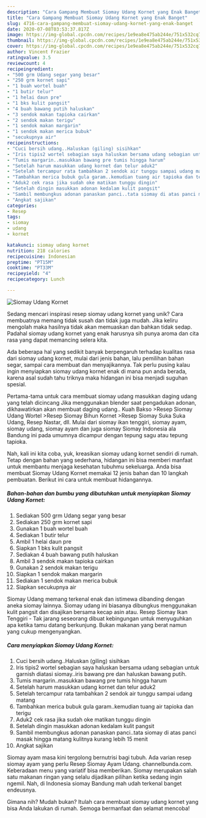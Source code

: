 ```yaml
---
description: "Cara Gampang Membuat Siomay Udang Kornet yang Enak Banget"
title: "Cara Gampang Membuat Siomay Udang Kornet yang Enak Banget"
slug: 4716-cara-gampang-membuat-siomay-udang-kornet-yang-enak-banget
date: 2020-07-08T03:53:37.817Z
image: https://img-global.cpcdn.com/recipes/1e9ea8e475ab244e/751x532cq70/siomay-udang-kornet-foto-resep-utama.jpg
thumbnail: https://img-global.cpcdn.com/recipes/1e9ea8e475ab244e/751x532cq70/siomay-udang-kornet-foto-resep-utama.jpg
cover: https://img-global.cpcdn.com/recipes/1e9ea8e475ab244e/751x532cq70/siomay-udang-kornet-foto-resep-utama.jpg
author: Vincent Frazier
ratingvalue: 3.5
reviewcount: 4
recipeingredient:
- "500 grm Udang segar yang besar"
- "250 grm kornet sapi"
- "1 buah wortel buah"
- "1 butir telur"
- "1 helai daun pre"
- "1 bks kulit pangsit"
- "4 buah bawang putih haluskan"
- "3 sendok makan tapioka cairkan"
- "2 sendok makan terigu"
- "1 sendok makan margarin"
- "1 sendok makan merica bubuk"
- "secukupnya air"
recipeinstructions:
- "Cuci bersih udang..Haluskan (giling) sisihkan"
- "Iris tipis2 wortel sebagian saya haluskan bersama udang sebagian untuk garnish diatasi siomay..iris bawang pre dan haluskan bawang putih."
- "Tumis margarin..masukkan bawang pre tumis hingga harum"
- "Setelah harum masukkan udang kornet dan telur aduk2"
- "Setelah tercampur rata tambahkan 2 sendok air tunggu sampai udang matang"
- "Tambahkan merica bubuk gula garam..kemudian tuang air tapioka dan terigu"
- "Aduk2 cek rasa jika sudah oke matikan tunggu dingin"
- "Setelah dingin masukkan adonan kedalam kulit pangsit"
- "Sambil membungkus adonan panaskan panci..tata siomay di atas panci masak hingga matang kulitnya kurang lebih 15 menit"
- "Angkat sajikan"
categories:
- Resep
tags:
- siomay
- udang
- kornet

katakunci: siomay udang kornet 
nutrition: 218 calories
recipecuisine: Indonesian
preptime: "PT15M"
cooktime: "PT33M"
recipeyield: "4"
recipecategory: Lunch

---
```



![Siomay Udang Kornet](https://img-global.cpcdn.com/recipes/1e9ea8e475ab244e/751x532cq70/siomay-udang-kornet-foto-resep-utama.jpg)

Sedang mencari inspirasi resep siomay udang kornet yang unik? Cara membuatnya memang tidak susah dan tidak juga mudah. Jika keliru mengolah maka hasilnya tidak akan memuaskan dan bahkan tidak sedap. Padahal siomay udang kornet yang enak harusnya sih punya aroma dan cita rasa yang dapat memancing selera kita.

Ada beberapa hal yang sedikit banyak berpengaruh terhadap kualitas rasa dari siomay udang kornet, mulai dari jenis bahan, lalu pemilihan bahan segar, sampai cara membuat dan menyajikannya. Tak perlu pusing kalau ingin menyiapkan siomay udang kornet enak di mana pun anda berada, karena asal sudah tahu triknya maka hidangan ini bisa menjadi suguhan spesial.

Pertama-tama untuk cara membuat siomay udang masukkan daging udang yang telah dicincang Jika menggunakan blender saat pengadukan adonan, dikhawatirkan akan membuat daging udang.. Kuah Bakso &gt;Resep Siomay Udang Wortel &gt;Resep Siomay Bihun Kornet &gt;Resep Siomay Suka Suka Udang, Resep Nastar, dll. Mulai dari siomay ikan tenggiri, siomay ayam, siomay udang, siomay ayam dan juga siomay Siomay Indonesia ala Bandung ini pada umumnya dicampur dengan tepung sagu atau tepung tapioka.


Nah, kali ini kita coba, yuk, kreasikan siomay udang kornet sendiri di rumah. Tetap dengan bahan yang sederhana, hidangan ini bisa memberi manfaat untuk membantu menjaga kesehatan tubuhmu sekeluarga. Anda bisa membuat Siomay Udang Kornet memakai 12 jenis bahan dan 10 langkah pembuatan. Berikut ini cara untuk membuat hidangannya.

<!--inarticleads1-->

##### Bahan-bahan dan bumbu yang dibutuhkan untuk menyiapkan Siomay Udang Kornet:

1. Sediakan 500 grm Udang segar yang besar
1. Sediakan 250 grm kornet sapi
1. Gunakan 1 buah wortel buah
1. Sediakan 1 butir telur
1. Ambil 1 helai daun pre
1. Siapkan 1 bks kulit pangsit
1. Sediakan 4 buah bawang putih haluskan
1. Ambil 3 sendok makan tapioka cairkan
1. Gunakan 2 sendok makan terigu
1. Siapkan 1 sendok makan margarin
1. Sediakan 1 sendok makan merica bubuk
1. Siapkan secukupnya air


Siomay Udang memang terkenal enak dan istimewa dibanding dengan aneka siomay lainnya. Siomay udang ini biasanya dibungkus menggunakan kulit pangsit dan disajikan bersama kecap asin atau. Resep Siomay Ikan Tenggiri - Tak jarang seseorang dibuat kebingungan untuk menyuguhkan apa ketika tamu datang berkunjung. Bukan makanan yang berat namun yang cukup mengenyangkan. 

<!--inarticleads2-->

##### Cara menyiapkan Siomay Udang Kornet:

1. Cuci bersih udang..Haluskan (giling) sisihkan
1. Iris tipis2 wortel sebagian saya haluskan bersama udang sebagian untuk garnish diatasi siomay..iris bawang pre dan haluskan bawang putih.
1. Tumis margarin..masukkan bawang pre tumis hingga harum
1. Setelah harum masukkan udang kornet dan telur aduk2
1. Setelah tercampur rata tambahkan 2 sendok air tunggu sampai udang matang
1. Tambahkan merica bubuk gula garam..kemudian tuang air tapioka dan terigu
1. Aduk2 cek rasa jika sudah oke matikan tunggu dingin
1. Setelah dingin masukkan adonan kedalam kulit pangsit
1. Sambil membungkus adonan panaskan panci..tata siomay di atas panci masak hingga matang kulitnya kurang lebih 15 menit
1. Angkat sajikan


Siomay ayam masa kini tergolong bernutrisi bagi tubuh. Ada varian resep siomay ayam yang perlu Resep Siomay Ayam Udang. channelbunda.com. Keberadaan menu yang variatif bisa memberikan. Siomay merupakan salah satu makanan ringan yang selalu dijadikan pilihan ketika sedang ingin ngemil. Nah, di Indonesia siomay Bandung mah udah terkenal banget endeusnya. 

Gimana nih? Mudah bukan? Itulah cara membuat siomay udang kornet yang bisa Anda lakukan di rumah. Semoga bermanfaat dan selamat mencoba!
